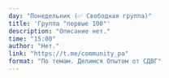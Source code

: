 ```yaml
---
day: "Понедельник (✅ Свободная группа)"
title: 'Группа "первые 100"'
description: "Описание нет."
time: "15:00"
author: "Нет."
link: "https://t.me/community_pa"
format: "По темам. Делимся Опытом от СДВГ"
---
```

